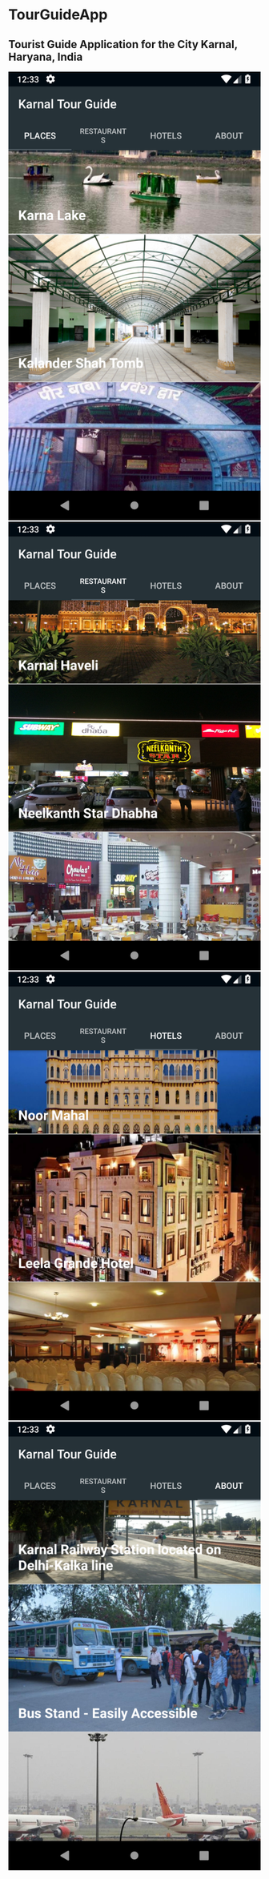 # TourGuideApp
## Tourist Guide Application for the City Karnal, Haryana, India
![image1](screenshot1.png)
![image2](screenshot2.png)
![image3](screenshot3.png)
![image4](screenshot4.png)
